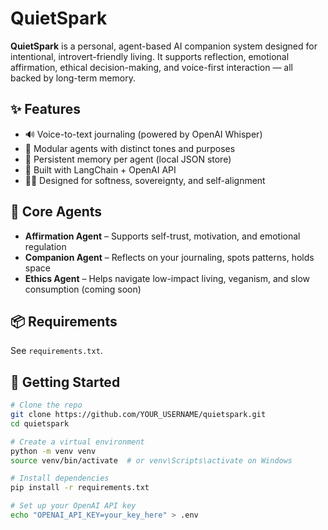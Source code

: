 # QuietSpark

**QuietSpark** is a personal, agent-based AI companion system designed for intentional, introvert-friendly living. It supports reflection, emotional affirmation, ethical decision-making, and voice-first interaction — all backed by long-term memory.

## ✨ Features
- 🔊 Voice-to-text journaling (powered by OpenAI Whisper)
- 💬 Modular agents with distinct tones and purposes
- 🧠 Persistent memory per agent (local JSON store)
- 🌱 Built with LangChain + OpenAI API
- 🧘‍♀️ Designed for softness, sovereignty, and self-alignment

## 🧱 Core Agents
- **Affirmation Agent** – Supports self-trust, motivation, and emotional regulation
- **Companion Agent** – Reflects on your journaling, spots patterns, holds space
- **Ethics Agent** – Helps navigate low-impact living, veganism, and slow consumption (coming soon)

## 📦 Requirements
See `requirements.txt`.

## 🚀 Getting Started
```bash
# Clone the repo
git clone https://github.com/YOUR_USERNAME/quietspark.git
cd quietspark

# Create a virtual environment
python -m venv venv
source venv/bin/activate  # or venv\Scripts\activate on Windows

# Install dependencies
pip install -r requirements.txt

# Set up your OpenAI API key
echo "OPENAI_API_KEY=your_key_here" > .env